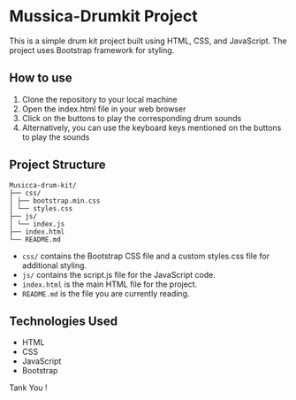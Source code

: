 # Mussica-Drumkit Project

This is a simple drum kit project built using HTML, CSS, and JavaScript. The project uses Bootstrap framework for styling.

## How to use

1. Clone the repository to your local machine
2. Open the index.html file in your web browser
3. Click on the buttons to play the corresponding drum sounds
4. Alternatively, you can use the keyboard keys mentioned on the buttons to play the sounds

## Project Structure

```
Musicca-drum-kit/
├── css/
│ ├── bootstrap.min.css
│ └── styles.css
├── js/
│ └── index.js
├── index.html
└── README.md
```

- `css/` contains the Bootstrap CSS file and a custom styles.css file for additional styling.
- `js/` contains the script.js file for the JavaScript code.
- `index.html` is the main HTML file for the project.
- `README.md` is the file you are currently reading.

## Technologies Used

- HTML
- CSS
- JavaScript
- Bootstrap

Tank You !
